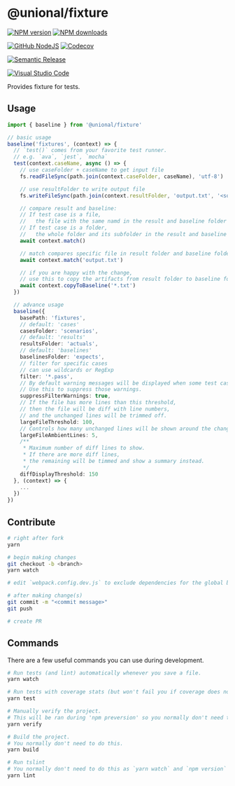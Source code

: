# @unional/fixture

[![NPM version][npm-image]][npm-url]
[![NPM downloads][downloads-image]][downloads-url]

[![GitHub NodeJS][github-nodejs]][github-action-url]
[![Codecov][codecov-image]][codecov-url]

[![Semantic Release][semantic-release-image]][semantic-release-url]

[![Visual Studio Code][vscode-image]][vscode-url]

Provides fixture for tests.

## Usage

```ts
import { baseline } from '@unional/fixture'

// basic usage
baseline('fixtures', (context) => {
  // `test()` comes from your favorite test runner.
  // e.g. `ava`, `jest`, `mocha`
  test(context.caseName, async () => {
    // use caseFolder + caseName to get input file
    fs.readFileSync(path.join(context.caseFolder, caseName), 'utf-8')

    // use resultFolder to write output file
    fs.writeFileSync(path.join(context.resultFolder, 'output.txt', '<some data>'))

    // compare result and baseline:
    // If test case is a file,
    //   the file with the same namd in the result and baseline folder will be compared.
    // If test case is a folder,
    //   the whole folder and its subfolder in the result and baseline folder will be compared.
    await context.match()

    // match compares specific file in result folder and baseline folder
    await context.match('output.txt')

    // if you are happy with the change,
    // use this to copy the artifacts from result folder to baseline folder
    await context.copyToBaseline('*.txt')
  })

  // advance usage
  baseline({
    basePath: 'fixtures',
    // default: 'cases'
    casesFolder: 'scenarios',
    // default: 'results'
    resultsFolder: 'actuals',
    // default: 'baselines'
    baselinesFolder: 'expects',
    // filter for specific cases
    // can use wildcards or RegExp
    filter: '*.pass',
    // By default warning messages will be displayed when some test cases are filtered.
    // Use this to suppress those warnings.
    suppressFilterWarnings: true,
    // If the file has more lines than this threshold,
    // then the file will be diff with line numbers,
    // and the unchanged lines will be trimmed off.
    largeFileThreshold: 100,
    // Controls how many unchanged lines will be shown around the changes.
    largeFileAmbientLines: 5,
    /**
     * Maximum number of diff lines to show.
     * If there are more diff lines,
     * the remaining will be timmed and show a summary instead.
     */
    diffDisplayThreshold: 150
  }, (context) => {
    ...
  })
})

```

## Contribute

```sh
# right after fork
yarn

# begin making changes
git checkout -b <branch>
yarn watch

# edit `webpack.config.dev.js` to exclude dependencies for the global build.

# after making change(s)
git commit -m "<commit message>"
git push

# create PR
```

## Commands

There are a few useful commands you can use during development.

```sh
# Run tests (and lint) automatically whenever you save a file.
yarn watch

# Run tests with coverage stats (but won't fail you if coverage does not meet criteria)
yarn test

# Manually verify the project.
# This will be ran during 'npm preversion' so you normally don't need to run this yourself.
yarn verify

# Build the project.
# You normally don't need to do this.
yarn build

# Run tslint
# You normally don't need to do this as `yarn watch` and `npm version` will automatically run lint for you.
yarn lint
```

[codecov-image]: https://codecov.io/gh/unional/fixture/branch/master/graph/badge.svg
[codecov-url]: https://codecov.io/gh/unional/fixture
[downloads-image]: https://img.shields.io/npm/dm/@unional/fixture.svg?style=flat
[downloads-url]: https://npmjs.org/package/@unional/fixture
[github-action-url]: https://github.com/unional/fixture/actions
[github-nodejs]: https://github.com/unional/fixture/workflows/nodejs/badge.svg
[npm-image]: https://img.shields.io/npm/v/@unional/fixture.svg?style=flat
[npm-url]: https://npmjs.org/package/@unional/fixture
[semantic-release-image]: https://img.shields.io/badge/%20%20%F0%9F%93%A6%F0%9F%9A%80-semantic--release-e10079.svg
[semantic-release-url]: https://github.com/semantic-release/semantic-release
[vscode-image]: https://img.shields.io/badge/vscode-ready-green.svg
[vscode-url]: https://code.visualstudio.com/

